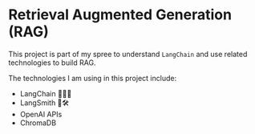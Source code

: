 # Retrieval Augmented Generation (RAG)
This project is part of my spree to understand `LangChain` and use related technologies to build RAG. 

The technologies I am using in this project include:
- LangChain 🦜⛓️‍💥
- LangSmith 🦜🛠️
- OpenAI APIs
- ChromaDB
